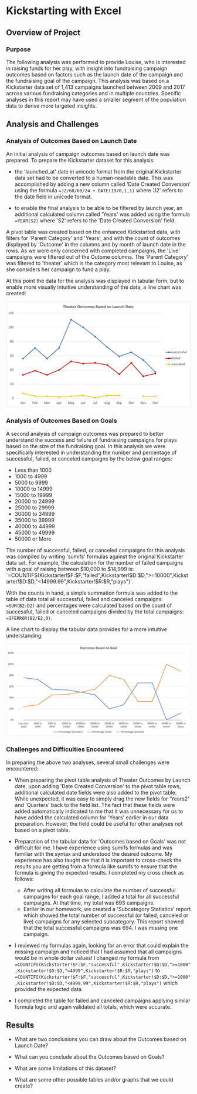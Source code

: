 # Kickstarting with Excel

## Overview of Project

### Purpose

The following analysis was performed to provide Louise, who is interested in raising funds for her play, with insight into fundraising campaign outcomes based on factors such as the launch date of the campaign and the fundraising goal of the campaign.  This analysis was based on a Kickstarter data set of 1,413 campaigns launched between 2009 and 2017 across various fundraising categories and in multiple countries. Specific analyses in this report may have used a smaller segment of the population data to derive more targeted insights.
  
## Analysis and Challenges

### Analysis of Outcomes Based on Launch Date

An initial analysis of campaign outcomes based on launch date was prepared. To prepare the Kickstarter dataset for this analysis:

- the 'launched_at' date in unicode format from the original Kickstarter data set had to be converted to a human-readable date.  This was accomplished by adding a new column called 'Date Created Conversion' using the formula `=J2/60/60/24 + DATE(1970,1,1)` where 'J2' refers to the date field in unicode format.

- to enable the final analysis to be able to be filtered by launch year, an additional calculated column called 'Years' was added using the formula `=YEAR(S2)` where 'S2' refers to the 'Date Created Conversion' field.

A pivot table was created based on the enhanced Kickstarted data, with filters for 'Parent Category' and 'Years', and with the count of outcomes displayed by 'Outcome' in the columns and by month of launch date in the rows.  As we were only concerned with completed campaigns, the 'Live' campaigns were filtered out of the Outome columns. The 'Parent Category' was filtered to 'theater' which is the category most relevant to Louise, as she considers her campaign to fund a play.

At this point the data for the analysis was displayed in tabular form, but to enable more visually intuitive understanding of the data, a line chart was created:

![Theater Outcomes by Launch Date](Resources/Theater_Outcomes_vs_Launch.png)

### Analysis of Outcomes Based on Goals

A second analysis of campaign outcomes was prepared to better understand the success and failure of fundraising campaigns for plays based on the size of the fundraising goal. In this analysis we were specifically interested in understanding the number and percentage of successful, failed, or canceled campaigns by the below goal ranges:

* Less than 1000
* 1000 to 4999
* 5000 to 9999
* 10000 to 14999
* 15000 to 19999
* 20000 to 24999
* 25000 to 29999
* 30000 to 34999
* 35000 to 39999
* 40000 to 44999
* 45000 to 49999
* 50000 or More

The number of successful, failed, or canceled campaigns for this analysis was compiled by writing 'sumifs' formulas against the original Kickstarter data set.
For example, the calculation for the number of failed campaigns with a goal of raising between $10,000 to $14,999 is: `=COUNTIFS(Kickstarter!$F:$F,"failed",Kickstarter!$D:$D,">=10000",Kickstarter!$D:$D,"<14999.99",Kickstarter!$R:$R,"plays")`.

With the counts in hand, a simple summation formula was added to the table of data total all successful, failed and canceled campaigns: `=SUM(B2:D2)` and percentages were calculated based on the count of successful, failed or canceled campaigns divided by the total campaigns: `=IFERROR(B2/E2,0)`.

A line chart to display the tabular data provides for a more intuitive understanding:

![Theater Outcomes based on Launch Date](Resources/Outcomes_vs_Goals.png)

### Challenges and Difficulties Encountered

In preparing the above two analyses, several small challenges were encountered:

- When preparing the pivot table analysis of Theater Outcomes by Launch date, upon adding 'Date Created Conversion' to the pivot table rows, additional calculated date fields were also added to the pivot table.  While unexpected, it was easy to simply drag the new fields for 'Years2' and 'Quarters' back to the field list.  The fact that these fields were added automatically indicated to me that it was unnecessary for us to have added the calculated column for 'Years' earlier in our data preparation.  However, the field could be useful for other analyses not based on a pivot table.

- Preparation of the tabular data for 'Outcomes based on Goals' was not difficult for me.  I have experience using sumifs formulas and was familiar with the syntax and understood the desired outcome.  My experience has also taught me that it is important to cross-check the results you are getting from a formula like sumifs to ensure that the formula is giving the expected results.  I completed my cross check as follows:
  - After writing all formulas to calculate the number of successful campaigns for each goal range, I added a total for all successful campaigns.  At that time, my total was 693 campaigns.  
  - Earlier in our homework, we created a 'Subcategory Statistics' report which showed the total number of successful (or failed, canceled or live) campaigns for any selected subcategory.  This report showed that the total successful campaigns was 694.  I was missing one campaign.
 - I reviewed my formulas again, looking for an error that could explain the missing campaign and noticed that I had assumed that all campaigns would be in whole dollar values!  I changed my formula from `=COUNTIFS(Kickstarter!$F:$F,"successful",Kickstarter!$D:$D,">=1000",Kickstarter!$D:$D,"<4999",Kickstarter!$R:$R,"plays")` to `=COUNTIFS(Kickstarter!$F:$F,"successful",Kickstarter!$D:$D,">=1000",Kickstarter!$D:$D,"<4999.99",Kickstarter!$R:$R,"plays")` which provided the expected data.
 - I completed the table for failed and canceled campaigns applying similar formula logic and again validated all totals, which were accurate.

## Results

- What are two conclusions you can draw about the Outcomes based on Launch Date?

- What can you conclude about the Outcomes based on Goals?

- What are some limitations of this dataset?

- What are some other possible tables and/or graphs that we could create?
